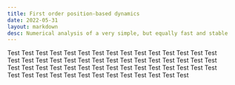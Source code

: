 ```yaml
---
title: First order position-based dynamics
date: 2022-05-31
layout: markdown
desc: Numerical analysis of a very simple, but equally fast and stable numerical method from computer graphics.
---
```


Test Test Test Test Test Test Test Test Test Test Test Test Test Test Test Test Test Test Test Test Test Test Test Test Test Test Test Test Test Test Test Test Test Test Test Test Test Test Test Test Test Test Test Test Test Test Test Test Test Test Test Test Test Test Test Test Test Test

